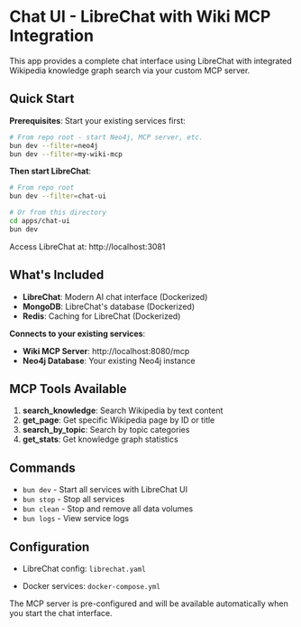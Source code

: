 # Chat UI - LibreChat with Wiki MCP Integration

This app provides a complete chat interface using LibreChat with integrated Wikipedia knowledge graph search via your custom MCP server.

## Quick Start

**Prerequisites**: Start your existing services first:
```bash
# From repo root - start Neo4j, MCP server, etc.
bun dev --filter=neo4j
bun dev --filter=my-wiki-mcp
```

**Then start LibreChat**:
```bash
# From repo root
bun dev --filter=chat-ui

# Or from this directory
cd apps/chat-ui
bun dev
```

Access LibreChat at: http://localhost:3081

## What's Included

- **LibreChat**: Modern AI chat interface (Dockerized)
- **MongoDB**: LibreChat's database (Dockerized)
- **Redis**: Caching for LibreChat (Dockerized)

**Connects to your existing services**:
- **Wiki MCP Server**: http://localhost:8080/mcp
- **Neo4j Database**: Your existing Neo4j instance

## MCP Tools Available

1. **search_knowledge**: Search Wikipedia by text content
2. **get_page**: Get specific Wikipedia page by ID or title  
3. **search_by_topic**: Search by topic categories
4. **get_stats**: Get knowledge graph statistics

## Commands

- `bun dev` - Start all services with LibreChat UI
- `bun stop` - Stop all services
- `bun clean` - Stop and remove all data volumes
- `bun logs` - View service logs

## Configuration

- LibreChat config: `librechat.yaml`

- Docker services: `docker-compose.yml`

The MCP server is pre-configured and will be available automatically when you start the chat interface.